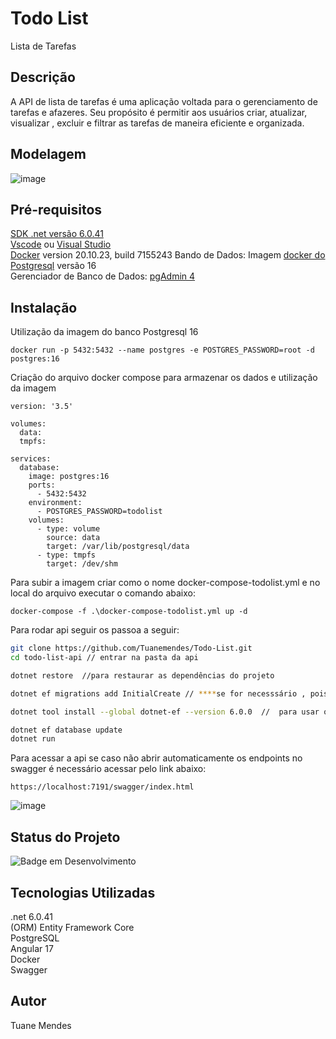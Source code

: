 # Todo List

Lista de Tarefas

## Descrição

A API de lista de tarefas é uma aplicação voltada para o gerenciamento de tarefas e afazeres.
Seu propósito é permitir aos usuários criar, atualizar, visualizar , excluir e filtrar as tarefas de maneira eficiente e organizada.

## Modelagem 

![image](https://github.com/Tuanemendes/Todo-List/assets/54903202/8389d467-24d5-4f07-822f-25bcfeb5a784)




## Pré-requisitos

[SDK .net versão 6.0.41]( https://dotnet.microsoft.com/pt-br/download/dotnet/6.0)  <br> 
[Vscode](https://code.visualstudio.com/download)  ou [Visual Studio](https://visualstudio.microsoft.com/pt-br/downloads/) <br> 
[Docker](https://www.docker.com/products/docker-desktop/) version 20.10.23, build 7155243 
Bando de Dados: Imagem [docker do Postgresql](https://hub.docker.com/_/postgres) versão 16 <br>
Gerenciador de Banco de Dados: [pgAdmin 4](https://www.pgadmin.org/download/)  

## Instalação

Utilização da imagem do banco Postgresql 16 

```
docker run -p 5432:5432 --name postgres -e POSTGRES_PASSWORD=root -d postgres:16

```
Criação do arquivo docker compose para armazenar os dados e utilização da imagem

```
version: '3.5'

volumes:
  data:
  tmpfs:

services:
  database:
    image: postgres:16
    ports:
      - 5432:5432
    environment:
      - POSTGRES_PASSWORD=todolist
    volumes:
      - type: volume
        source: data
        target: /var/lib/postgresql/data
      - type: tmpfs
        target: /dev/shm
```

Para subir a imagem 
criar como o nome docker-compose-todolist.yml
e no local do arquivo executar o comando abaixo:

```
docker-compose -f .\docker-compose-todolist.yml up -d
```
Para rodar api  seguir os passoa a seguir: 

```bash
git clone https://github.com/Tuanemendes/Todo-List.git
cd todo-list-api // entrar na pasta da api

dotnet restore  //para restaurar as dependências do projeto

dotnet ef migrations add InitialCreate // ****se for necesssário , pois já está criado no projeto só como update ja deve criar a tabela com as colunas.

dotnet tool install --global dotnet-ef --version 6.0.0  //  para usar o Entity Framework Core CLI 

dotnet ef database update
dotnet run


```

Para acessar a api se caso não abrir automaticamente  os endpoints no swagger é necessário acessar pelo link abaixo:

```
https://localhost:7191/swagger/index.html

```
![image](https://github.com/Tuanemendes/Todo-List/assets/54903202/73b75e12-2510-4e3d-bfa8-a73ad0d10c7b)



## Status do Projeto
<div align="left">
  
![Badge em Desenvolvimento ](http://img.shields.io/static/v1?label=STATUS&message=EM%20DESENVOLVIMENTO&color=GREEN&style=for-the-badge )


## Tecnologias Utilizadas 

 .net 6.0.41 <br>
 (ORM) Entity Framework Core <br>
 PostgreSQL <br>
 Angular 17 <br>
 Docker <br>
 Swagger <br>

## Autor
Tuane Mendes 


